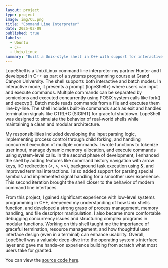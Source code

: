```yaml
---
layout: project
type: project
image: img/CL.png
title: "Command Line Interpreter"
date: 2025-02-09
published: true
labels:
  - Ubuntu
  - C++
  - Unix/Linux
summary: "Built a Unix-style shell in C++ with support for interactive and batch modes, concurrent command execution, signal handling, command history, and I/O redirection. Gained hands-on experience with process control, memory management, and terminal interaction."
---
```

LopeShell is a Unix/Linux command line interpreter my partner Hunter and I developed in C++ as part of a systems programming course at Grand Canyon University. The shell supports both interactive and batch modes. In interactive mode, it presents a prompt (lopeShell>) where users can input and execute commands. Multiple commands can be separated by semicolons and executed concurrently using POSIX system calls like fork() and execvp(). Batch mode reads commands from a file and executes them line-by-line. The shell includes built-in commands such as exit and handles termination signals like CTRL+C (SIGINT) for graceful shutdown. LopeShell was designed to simulate the behavior of real-world shells while maintaining a clean and modular architecture.

My responsibilities included developing the input parsing logic, implementing process control through child forking, and handling concurrent execution of multiple commands. I wrote functions to tokenize user input, manage dynamic memory allocation, and execute commands using system-level calls. In the second phase of development, I enhanced the shell by adding features like command history navigation with arrow keys, I/O redirection (<, >, >>), background task execution using &, and improved terminal interactions. I also added support for parsing special symbols and implemented signal handling for a smoother user experience. This second iteration brought the shell closer to the behavior of modern command line interfaces.

From this project, I gained significant experience with low-level systems programming in C++, deepened my understanding of how Unix shells function, and developed a strong grasp of process management, memory handling, and file descriptor manipulation. I also became more comfortable debugging concurrency issues and structuring complex programs in modular functions. Working on this shell taught me the importance of graceful termination, resource management, and how thoughtful user interface design (even in a terminal) can enhance usability. Overall, LopeShell was a valuable deep-dive into the operating system's interface layer and gave me hands-on experience building from scratch what most users take for granted.

You can view the [source code here](https://github.com/HunterCay/CST-315/blob/main/ImprovedCLI.cpp).
